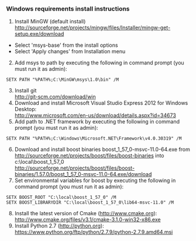 ### Windows requirements install instructions

1. Install MinGW (default install) <br />
http://sourceforge.net/projects/mingw/files/Installer/mingw-get-setup.exe/download
  * Select 'msys-base' from the install options
  * Select 'Apply changes' from Installation menu
2. Add msys to path by executing the following in command prompt (you must run it as admin):
```
SETX PATH "%PATH%;C:\MinGW\msys\1.0\bin" /M
```
3. Install git <br />
http://git-scm.com/download/win
4. Download and install Microsoft Visual Studio Express 2012 for Windows Desktop:<br />
http://www.microsoft.com/en-us/download/details.aspx?id=34673
5. Add path to .NET framework by executing the following in command prompt (you must run it as admin):
```
SETX PATH "%PATH%;C:\Windows\Microsoft.NET\Framework\v4.0.30319" /M
```
6. Download and install boost binaries boost_1_57_0-msvc-11.0-64.exe from http://sourceforge.net/projects/boost/files/boost-binaries into c:\local\boost_1_57_0<br />
http://sourceforge.net/projects/boost/files/boost-binaries/1.57.0/boost_1_57_0-msvc-11.0-64.exe/download
7. Set environmental variables for boost by executing the following in command prompt (you must run it as admin):
```
SETX BOOST_ROOT "C:\local\boost_1_57_0" /M
SETX BOOST_LIBRARYDIR "C:\local\boost_1_57_0\lib64-msvc-11.0" /M
```
8. Install the latest version of Cmake (http://www.cmake.org):<br />
http://www.cmake.org/files/v3.1/cmake-3.1.0-win32-x86.exe
9. Install Python 2.7 (http://python.org):<br />
https://www.python.org/ftp/python/2.7.9/python-2.7.9.amd64.msi